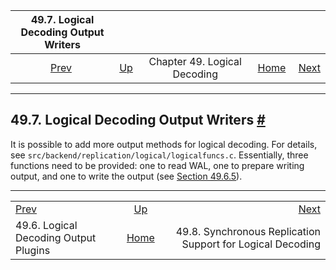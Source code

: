 

|                        49.7. Logical Decoding Output Writers                        |                                                           |                              |                                                       |                                                                                                        |
| :---------------------------------------------------------------------------------: | :-------------------------------------------------------- | :--------------------------: | ----------------------------------------------------: | -----------------------------------------------------------------------------------------------------: |
| [Prev](logicaldecoding-output-plugin.html "49.6. Logical Decoding Output Plugins")  | [Up](logicaldecoding.html "Chapter 49. Logical Decoding") | Chapter 49. Logical Decoding | [Home](index.html "PostgreSQL 17devel Documentation") |  [Next](logicaldecoding-synchronous.html "49.8. Synchronous Replication Support for Logical Decoding") |

***

## 49.7. Logical Decoding Output Writers [#](#LOGICALDECODING-WRITER)

It is possible to add more output methods for logical decoding. For details, see `src/backend/replication/logical/logicalfuncs.c`. Essentially, three functions need to be provided: one to read WAL, one to prepare writing output, and one to write the output (see [Section 49.6.5](logicaldecoding-output-plugin.html#LOGICALDECODING-OUTPUT-PLUGIN-OUTPUT "49.6.5. Functions for Producing Output")).

***

|                                                                                     |                                                           |                                                                                                        |
| :---------------------------------------------------------------------------------- | :-------------------------------------------------------: | -----------------------------------------------------------------------------------------------------: |
| [Prev](logicaldecoding-output-plugin.html "49.6. Logical Decoding Output Plugins")  | [Up](logicaldecoding.html "Chapter 49. Logical Decoding") |  [Next](logicaldecoding-synchronous.html "49.8. Synchronous Replication Support for Logical Decoding") |
| 49.6. Logical Decoding Output Plugins                                               |   [Home](index.html "PostgreSQL 17devel Documentation")   |                                             49.8. Synchronous Replication Support for Logical Decoding |
